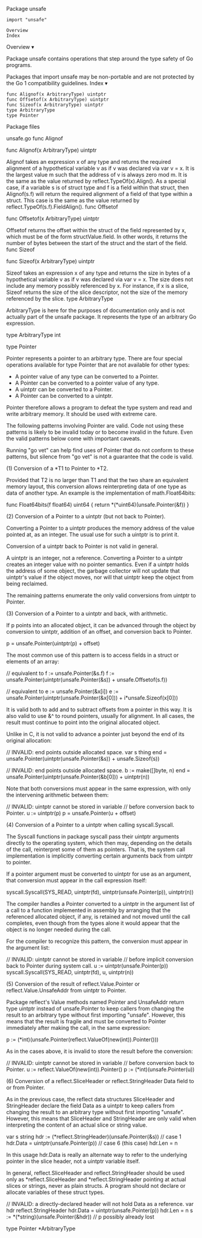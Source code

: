 
 Package unsafe

    import "unsafe"

    Overview
    Index

Overview ▾

Package unsafe contains operations that step around the type safety of Go programs.

Packages that import unsafe may be non-portable and are not protected by the Go 1 compatibility guidelines.
Index ▾

    func Alignof(x ArbitraryType) uintptr
    func Offsetof(x ArbitraryType) uintptr
    func Sizeof(x ArbitraryType) uintptr
    type ArbitraryType
    type Pointer

Package files

unsafe.go
func Alignof

func Alignof(x ArbitraryType) uintptr

Alignof takes an expression x of any type and returns the required alignment of a hypothetical variable v as if v was declared via var v = x. It is the largest value m such that the address of v is always zero mod m. It is the same as the value returned by reflect.TypeOf(x).Align(). As a special case, if a variable s is of struct type and f is a field within that struct, then Alignof(s.f) will return the required alignment of a field of that type within a struct. This case is the same as the value returned by reflect.TypeOf(s.f).FieldAlign().
func Offsetof

func Offsetof(x ArbitraryType) uintptr

Offsetof returns the offset within the struct of the field represented by x, which must be of the form structValue.field. In other words, it returns the number of bytes between the start of the struct and the start of the field.
func Sizeof

func Sizeof(x ArbitraryType) uintptr

Sizeof takes an expression x of any type and returns the size in bytes of a hypothetical variable v as if v was declared via var v = x. The size does not include any memory possibly referenced by x. For instance, if x is a slice, Sizeof returns the size of the slice descriptor, not the size of the memory referenced by the slice.
type ArbitraryType

ArbitraryType is here for the purposes of documentation only and is not actually part of the unsafe package. It represents the type of an arbitrary Go expression.

type ArbitraryType int

type Pointer

Pointer represents a pointer to an arbitrary type. There are four special operations available for type Pointer that are not available for other types:

- A pointer value of any type can be converted to a Pointer.
- A Pointer can be converted to a pointer value of any type.
- A uintptr can be converted to a Pointer.
- A Pointer can be converted to a uintptr.

Pointer therefore allows a program to defeat the type system and read and write arbitrary memory. It should be used with extreme care.

The following patterns involving Pointer are valid. Code not using these patterns is likely to be invalid today or to become invalid in the future. Even the valid patterns below come with important caveats.

Running "go vet" can help find uses of Pointer that do not conform to these patterns, but silence from "go vet" is not a guarantee that the code is valid.

(1) Conversion of a *T1 to Pointer to *T2.

Provided that T2 is no larger than T1 and that the two share an equivalent memory layout, this conversion allows reinterpreting data of one type as data of another type. An example is the implementation of math.Float64bits:

func Float64bits(f float64) uint64 {
	return *(*uint64)(unsafe.Pointer(&f))
}

(2) Conversion of a Pointer to a uintptr (but not back to Pointer).

Converting a Pointer to a uintptr produces the memory address of the value pointed at, as an integer. The usual use for such a uintptr is to print it.

Conversion of a uintptr back to Pointer is not valid in general.

A uintptr is an integer, not a reference. Converting a Pointer to a uintptr creates an integer value with no pointer semantics. Even if a uintptr holds the address of some object, the garbage collector will not update that uintptr's value if the object moves, nor will that uintptr keep the object from being reclaimed.

The remaining patterns enumerate the only valid conversions from uintptr to Pointer.

(3) Conversion of a Pointer to a uintptr and back, with arithmetic.

If p points into an allocated object, it can be advanced through the object by conversion to uintptr, addition of an offset, and conversion back to Pointer.

p = unsafe.Pointer(uintptr(p) + offset)

The most common use of this pattern is to access fields in a struct or elements of an array:

// equivalent to f := unsafe.Pointer(&s.f)
f := unsafe.Pointer(uintptr(unsafe.Pointer(&s)) + unsafe.Offsetof(s.f))

// equivalent to e := unsafe.Pointer(&x[i])
e := unsafe.Pointer(uintptr(unsafe.Pointer(&x[0])) + i*unsafe.Sizeof(x[0]))

It is valid both to add and to subtract offsets from a pointer in this way. It is also valid to use &^ to round pointers, usually for alignment. In all cases, the result must continue to point into the original allocated object.

Unlike in C, it is not valid to advance a pointer just beyond the end of its original allocation:

// INVALID: end points outside allocated space.
var s thing
end = unsafe.Pointer(uintptr(unsafe.Pointer(&s)) + unsafe.Sizeof(s))

// INVALID: end points outside allocated space.
b := make([]byte, n)
end = unsafe.Pointer(uintptr(unsafe.Pointer(&b[0])) + uintptr(n))

Note that both conversions must appear in the same expression, with only the intervening arithmetic between them:

// INVALID: uintptr cannot be stored in variable
// before conversion back to Pointer.
u := uintptr(p)
p = unsafe.Pointer(u + offset)

(4) Conversion of a Pointer to a uintptr when calling syscall.Syscall.

The Syscall functions in package syscall pass their uintptr arguments directly to the operating system, which then may, depending on the details of the call, reinterpret some of them as pointers. That is, the system call implementation is implicitly converting certain arguments back from uintptr to pointer.

If a pointer argument must be converted to uintptr for use as an argument, that conversion must appear in the call expression itself:

syscall.Syscall(SYS_READ, uintptr(fd), uintptr(unsafe.Pointer(p)), uintptr(n))

The compiler handles a Pointer converted to a uintptr in the argument list of a call to a function implemented in assembly by arranging that the referenced allocated object, if any, is retained and not moved until the call completes, even though from the types alone it would appear that the object is no longer needed during the call.

For the compiler to recognize this pattern, the conversion must appear in the argument list:

// INVALID: uintptr cannot be stored in variable
// before implicit conversion back to Pointer during system call.
u := uintptr(unsafe.Pointer(p))
syscall.Syscall(SYS_READ, uintptr(fd), u, uintptr(n))

(5) Conversion of the result of reflect.Value.Pointer or reflect.Value.UnsafeAddr from uintptr to Pointer.

Package reflect's Value methods named Pointer and UnsafeAddr return type uintptr instead of unsafe.Pointer to keep callers from changing the result to an arbitrary type without first importing "unsafe". However, this means that the result is fragile and must be converted to Pointer immediately after making the call, in the same expression:

p := (*int)(unsafe.Pointer(reflect.ValueOf(new(int)).Pointer()))

As in the cases above, it is invalid to store the result before the conversion:

// INVALID: uintptr cannot be stored in variable
// before conversion back to Pointer.
u := reflect.ValueOf(new(int)).Pointer()
p := (*int)(unsafe.Pointer(u))

(6) Conversion of a reflect.SliceHeader or reflect.StringHeader Data field to or from Pointer.

As in the previous case, the reflect data structures SliceHeader and StringHeader declare the field Data as a uintptr to keep callers from changing the result to an arbitrary type without first importing "unsafe". However, this means that SliceHeader and StringHeader are only valid when interpreting the content of an actual slice or string value.

var s string
hdr := (*reflect.StringHeader)(unsafe.Pointer(&s)) // case 1
hdr.Data = uintptr(unsafe.Pointer(p))              // case 6 (this case)
hdr.Len = n

In this usage hdr.Data is really an alternate way to refer to the underlying pointer in the slice header, not a uintptr variable itself.

In general, reflect.SliceHeader and reflect.StringHeader should be used only as *reflect.SliceHeader and *reflect.StringHeader pointing at actual slices or strings, never as plain structs. A program should not declare or allocate variables of these struct types.

// INVALID: a directly-declared header will not hold Data as a reference.
var hdr reflect.StringHeader
hdr.Data = uintptr(unsafe.Pointer(p))
hdr.Len = n
s := *(*string)(unsafe.Pointer(&hdr)) // p possibly already lost

type Pointer *ArbitraryType
